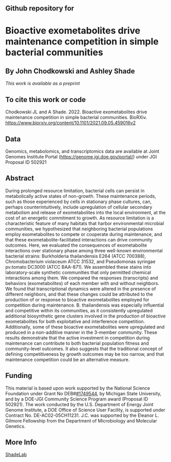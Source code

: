 ## Github repository for 
# Bioactive exometabolites drive maintenance competition in simple bacterial communities 
## By John Chodkowski and Ashley Shade
*This work is available as a preprint*
## To cite this work or code
Chodkowski JL and A Shade.  2022.  Bioactive exometabolites drive maintenance competition in simple bacterial communities. BioRXiv.  https://www.biorxiv.org/content/10.1101/2021.09.05.459016v2

## Data
Genomics, metabolomics, and transcriptomics data are available at Joint Genomes Institute Portal (https://genome.jgi.doe.gov/portal/) under JGI Proposal ID 502921

## Abstract
During prolonged resource limitation, bacterial cells can persist in metabolically active states of non-growth. These maintenance periods, such as those experienced by cells in stationary phase cultures, can, perhaps counterintuitively, include upregulation of cellular secondary metabolism and release of exometabolites into the local environment, at the cost of an energetic commitment to growth. As resource limitation is a characteristic feature of many habitats that harbor environmental microbial communities, we hypothesized that neighboring bacterial populations employ exometabolites to compete or cooperate during maintenance, and that these exometabolite-facilitated interactions can drive community outcomes. Here, we evaluated the consequences of exometabolite interactions over stationary phase among three well-known environmental bacterial strains: Burkholderia thailandensis E264 (ATCC 700388), Chromobacterium violaceum ATCC 31532, and Pseudomonas syringae pv.tomato DC3000 (ATCC BAA-871). We assembled these stains into laboratory-scale synthetic communities that only permitted chemical interactions among them. We compared the responses (transcripts) and behaviors (exometabolites) of each member with and without neighbors. We found that transcriptional dynamics were altered in the presence of different neighbors, and that these changes could be attributed to the production of or response to bioactive exometabolites employed for competition during maintenance. B. thailandensis was especially influential and competitive within its communities, as it consistently upregulated additional biosynthetic gene clusters involved in the production of bioactive exometabolites for both exploitative and interference competition. Additionally, some of these bioactive exometabolites were upregulated and produced in a non-additive manner in the 3-member community. These results demonstrate that the active investment in competition during maintenance can contribute to both bacterial population fitness and community-level outcomes. It also suggests that the traditional concept of defining competitiveness by growth outcomes may be too narrow, and that maintenance competition could be an alternative measure. 

## Funding

This material is based upon work supported by the National Science Foundation under Grant No DEB#[#1749544](https://www.nsf.gov/awardsearch/showAward?AWD_ID=1749544&HistoricalAwards=false), by Michigan State University, and by a DOE-JGI Community Science Program award (Proposal ID 502921). The work conducted by the U.S. Department of Energy Joint Genome Institute, a DOE Office of Science User Facility, is supported under Contract No. DE-AC02-05CH11231. J.C. was supported by the Eleanor L. Gilmore Fellowship from the Department of Microbiology and Molecular Genetics.

## More Info
[ShadeLab](http://ashley17061.wixsite.com/shadelab/home)
